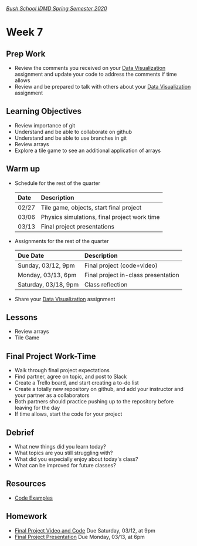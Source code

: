 [_Bush School IDMD Spring Semester 2020_](https://chandrunarayan.github.io/idmd/)

# Week 7

## Prep Work
* Review the comments you received on your [Data Visualization](../week5/homework/data-visualization.md) assignment and update your code to address the comments if time allows
* Review and be prepared to talk with others about your [Data Visualization](../week5/homework/data-visualization.md) assignment

## Learning Objectives
* Review importance of git
* Understand and be able to collaborate on github
* Understand and be able to use branches in git
* Review arrays
* Explore a tile game to see an additional application of arrays

## Warm up
* Schedule for the rest of the quarter
	
	| Date | Description |
	| :--- | :--- |
	| 02/27 | Tile game, objects, start final project |
	| 03/06 | Physics simulations, final project work time |
	| 03/13 | Final project presentations |

* Assignments for the rest of the quarter

	| Due Date | Description |
	| :--- | :--- |
	| Sunday, 03/12, 9pm | Final project (code+video) |
	| Monday, 03/13, 6pm | Final project in-class presentation |
	| Saturday, 03/18, 9pm | Class reflection |

* Share your [Data Visualization](../week5/homework/data-visualization.md) assignment

## Lessons
* Review arrays
* Tile Game

## Final Project Work-Time
* Walk through final project expectations
* Find partner, agree on topic, and post to Slack 
* Create a Trello board, and start creating a to-do list
* Create a totally new repository on github, and add your instructor and your partner as a collaborators
* Both partners should practice pushing up to the repository before leaving for the day
* If time allows, start the code for your project

## Debrief
* What new things did you learn today?
* What topics are you still struggling with?
* What did you especially enjoy about today's class?
* What can be improved for future classes?

## Resources
* [Code Examples](code)

## Homework
* [Final Project Video and Code](../../final-project.md) Due Saturday, 03/12, at 9pm
* [Final Project Presentation](../../final-project.md) Due Monday, 03/13, at 6pm